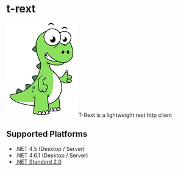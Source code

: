 # t-rext
![t-rex](https://raw.githubusercontent.com/akselarzuman/t-rext/master/misc/t-rex.jpeg)
T-Rext is a lightweight rest http client

## Supported Platforms

* .NET 4.5 (Desktop / Server)
* .NET 4.6.1 (Desktop / Server)
* [.NET Standard 2.0](https://docs.microsoft.com/en-us/dotnet/standard/net-standard)
